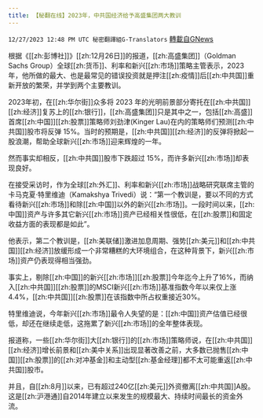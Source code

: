 ```yaml
---
title: 【秘翻在线】2023年，中共国经济给予高盛集团两大教训
---
```

`12/27/2023 12:48 PM UTC 秘密翻譯組G-Translators` [轉載自GNews](https://gnews.org/articles/2157022)

根据《[[zh:彭博社]]》[[zh:12月26日]]的报道，[[zh:高盛集团]]（Goldman Sachs Group）全球[[zh:货币]]、利率和新兴[[zh:市场]]策略主管表示，2023年，他所做的最大、也是最常见的错误投资就是押注[[zh:疫情]]后[[zh:中共国]]重新开放的繁荣，并学到两个主要教训。

2023年初，在[[zh:华尔街]]众多将 2023 年的光明前景部分寄托在[[zh:中共国]][[zh:经济]]复苏上的[[zh:银行]]，[[zh:高盛集团]]只是其中之一，包括[[zh:高盛]]首席[[zh:中国]][[zh:股票]]策略师刘劲津(Kinger Lau)在内的策略师们预测[[zh:中共国]]股市将反弹 15%。当时的预期是，[[zh:中共国]][[zh:经济]]的反弹将掀起一股浪潮，帮助全球新兴[[zh:市场]]迎来辉煌的一年。

然而事实却相反，[[zh:中共国]]股市下跌超过 15%，而许多新兴[[zh:市场]]却表现良好。

在接受采访时，作为全球[[zh:外汇]]、利率和新兴[[zh:市场]]战略研究联席主管的卡马克夏·特里维迪（Kamakshya Trivedi）说：“第一个教训是，要以不同的方式看待新兴[[zh:市场]]和除[[zh:中国]]以外的新兴[[zh:市场]]。一段时间以来，[[zh:中国]]资产与许多其它新兴[[zh:市场]]资产已经相关性很低，在[[zh:股票]]和固定收益方面的表现都是如此”。

他表示，第二个教训是，[[zh:美联储]]激进加息周期、强势[[zh:美元]]和[[zh:中共国]][[zh:经济]]放缓形成一个非常糟糕的大环境组合，在这种背景下，新兴[[zh:市场]]资产仍表现得相当强劲。

事实上，剔除[[zh:中国]]的新兴[[zh:市场]][[zh:股票]]今年迄今上升了16%，而纳入[[zh:中共国]][[zh:股票]]的MSCI新兴[[zh:市场]]基准指数今年以来仅上涨4.4%，[[zh:中共国]][[zh:股票]]在该指数中所占权重接近30%。

特里维迪说，今年新兴[[zh:市场]]最令人失望的是：[[zh:中国]]资产估值已经很低，却还在继续走低，这拖累了新兴[[zh:市场]]的全年整体表现。

报道称，一些[[zh:华尔街]]大[[zh:银行]]的[[zh:市场]]策略师说，在[[zh:中共国]][[zh:经济]]增长前景和[[zh:美中关系]]出现显著改善之前，大多数已抛售[[zh:中国]][[zh:股票]]的[[zh:对冲基金]]和主动型[[zh:基金经理]]都不太可能重返[[zh:中共国]]股市。

并且，自[[zh:8月]]以来，已有超过240亿[[zh:美元]]外资撤离[[zh:中共国]]A股。这是[[zh:沪港通]]自2014年建立以来发生的规模最大、持续时间最长的资金外流。
